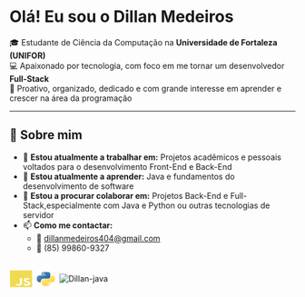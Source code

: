 #  Olá! Eu sou o Dillan Medeiros

🎓 Estudante de Ciência da Computação na **Universidade de Fortaleza (UNIFOR)**  
💻 Apaixonado por tecnologia, com foco em me tornar um desenvolvedor **Full-Stack**  
🚀 Proativo, organizado, dedicado e com grande interesse em aprender e crescer na área da programação

---

## 🧠 Sobre mim

- 🔨 **Estou atualmente a trabalhar em:** Projetos acadêmicos e pessoais voltados para o desenvolvimento Front-End e Back-End  
- 🌱 **Estou atualmente a aprender:** Java e fundamentos do desenvolvimento de software  
- 👯 **Estou a procurar colaborar em:** Projetos Back-End e Full-Stack,especialmente com Java e Python ou outras tecnologias de servidor  
- 📫 **Como me contactar:**  
  - 📧 dillanmedeiros404@gmail.com  
  - 📱 (85) 99860-9327
 
<div style="display: inline_block;"><br>
<img align="center" alt="Dillan-Js" height="30" width="40" src="https://raw.githubusercontent.com/devicons/devicon/master/icons/javascript/javascript-plain.svg">
<img align="center" alt="Dillan-Python" height="30" width="40" src="https://raw.githubusercontent.com/devicons/devicon/master/icons/python/python-original.svg">
<img align="center" alt ="Dillan-java" height="30" width="40" src="https://cdn.jsdelivr.net/gh/devicons/devicon@latest/icons/java/java-original.svg" />
</div>

           
          
 




